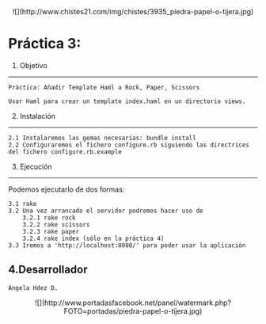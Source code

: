 <center>![](http://www.chistes21.com/img/chistes/3935_piedra-papel-o-tijera.jpg)</center>


Práctica 3:
===========
 
1. Objetivo
-----------

	Práctica: Añadir Template Haml a Rock, Paper, Scissors

	Usar Haml para crear un template index.haml en un directorio views. 
	

2. Instalación
--------------

	2.1 Instalaremos las gemas necesarias: bundle install
	2.2 Configuraremos el fichero configure.rb siguiendo las directrices del fichero configure.rb.example

3. Ejecución
------------

Podemos ejecutarlo de dos formas:

	3.1 rake
	3.2 Una vez arrancado el servidor podremos hacer uso de 
		3.2.1 rake rock
		3.2.2 rake scissors
		3.2.3 rake paper
		3.2.4 rake index (sólo en la práctica 4)
	3.3 Iremos a 'http://localhost:8080/' para poder usar la aplicación

4.Desarrollador
---------------

	Ángela Hdez D.

<center>![](http://www.portadasfacebook.net/panel/watermark.php?FOTO=portadas/piedra-papel-o-tijera.jpg)</center>
